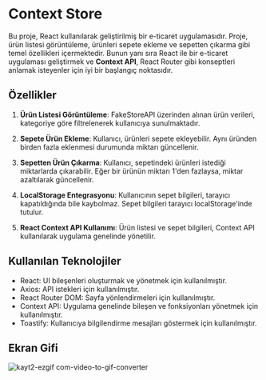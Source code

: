 # Context Store

Bu proje, React kullanılarak geliştirilmiş bir e-ticaret uygulamasıdır. Proje, ürün listesi görüntüleme, ürünleri sepete ekleme ve sepetten çıkarma gibi temel özellikleri içermektedir. Bunun yanı sıra React ile bir e-ticaret uygulaması geliştirmek ve **Context API**, React Router gibi konseptleri anlamak isteyenler için iyi bir başlangıç noktasıdır.

## Özellikler

1. **Ürün Listesi Görüntüleme**: FakeStoreAPI üzerinden alınan ürün verileri, kategoriye göre filtrelenerek kullanıcıya sunulmaktadır.

2. **Sepete Ürün Ekleme**: Kullanıcı, ürünleri sepete ekleyebilir. Aynı üründen birden fazla eklenmesi durumunda miktarı güncellenir.

3. **Sepetten Ürün Çıkarma**: Kullanıcı, sepetindeki ürünleri istediği miktarlarda çıkarabilir. Eğer bir ürünün miktarı 1'den fazlaysa, miktar azaltılarak güncellenir.

4. **LocalStorage Entegrasyonu**: Kullanıcının sepet bilgileri, tarayıcı kapatıldığında bile kaybolmaz. Sepet bilgileri tarayıcı localStorage'inde tutulur.

5. **React Context API Kullanımı**: Ürün listesi ve sepet bilgileri, Context API kullanılarak uygulama genelinde yönetilir.

## Kullanılan Teknolojiler

- React: UI bileşenleri oluşturmak ve yönetmek için kullanılmıştır.
- Axios: API istekleri için kullanılmıştır.
- React Router DOM: Sayfa yönlendirmeleri için kullanılmıştır.
- Context API: Uygulama genelinde bileşen ve fonksiyonları yönetmek için kullanılmıştır.
- Toastify: Kullanıcıya bilgilendirme mesajları göstermek için kullanılmıştır.

## Ekran Gifi

![kayt2-ezgif com-video-to-gif-converter](https://github.com/serhatakhan/ContextAPI-Store/assets/147662915/2ae686f4-b67b-4a9a-99c4-bb7f5f58bd57)


